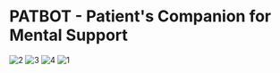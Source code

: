 # PATBOT - Patient's Companion for Mental Support


![2](https://user-images.githubusercontent.com/60639302/224304838-2a10b78f-1c93-47c6-b8c4-6ed413ff2378.JPG)
![3](https://user-images.githubusercontent.com/60639302/224304851-4f24e3bc-1170-4aef-a91e-b0e3ca944c1a.JPG)
![4](https://user-images.githubusercontent.com/60639302/224304857-7898d5d5-d502-40ce-b81c-193cb5615a92.JPG)
![1](https://user-images.githubusercontent.com/60639302/224304862-45b402b4-a07b-4850-b55a-d29f703dd2c5.JPG)
